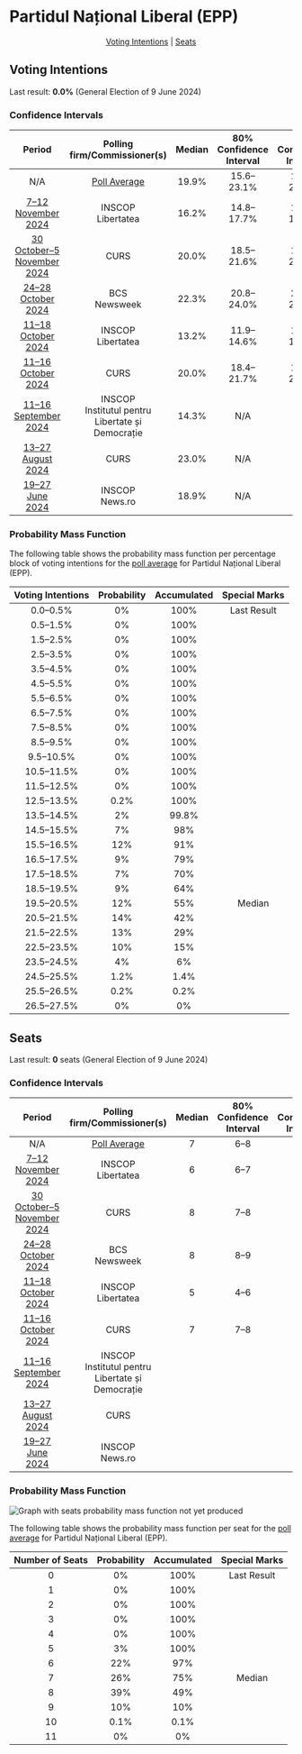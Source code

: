 # Partidul Național Liberal (EPP)

<p align="center"><a href="#voting-intentions">Voting Intentions</a> | <a href="#seats">Seats</a></p>

## Voting Intentions

Last result: **0.0%** (General Election of 9 June 2024)

### Confidence Intervals

| Period     | Polling firm/Commissioner(s) | Median | 80% Confidence Interval | 90% Confidence Interval | 95% Confidence Interval | 99% Confidence Interval |
|:----------:|:----------------:|:-----------:|:-----------------------:|:-----------------------:|:-----------------------:|:-----------------------:|
| N/A | [Poll Average](average.html) | 19.9% | 15.6–23.1% | 15.1–23.7% | 14.7–24.2% | 13.9–25.1% |
| [7–12 November 2024](2024-11-12-INSCOP.html) | INSCOP <br> Libertatea | 16.2% | 14.8–17.7% | 14.4–18.1% | 14.1–18.5% | 13.5–19.2% |
| [30 October–5 November 2024](2024-11-05-CURS.html) | CURS | 20.0% | 18.5–21.6% | 18.0–22.1% | 17.7–22.5% | 17.0–23.3% |
| [24–28 October 2024](2024-10-28-BCS.html) | BCS <br> Newsweek | 22.3% | 20.8–24.0% | 20.4–24.4% | 20.0–24.9% | 19.3–25.7% |
| [11–18 October 2024](2024-10-18-INSCOP.html) | INSCOP <br> Libertatea | 13.2% | 11.9–14.6% | 11.6–15.0% | 11.3–15.3% | 10.7–16.0% |
| [11–16 October 2024](2024-10-16-CURS.html) | CURS | 20.0% | 18.4–21.7% | 18.0–22.1% | 17.6–22.6% | 16.9–23.4% |
| [11–16 September 2024](2024-09-16-INSCOP.html) | INSCOP <br> Institutul pentru Libertate și Democrație | 14.3% | N/A | N/A | N/A | N/A |
| [13–27 August 2024](2024-08-27-CURS.html) | CURS | 23.0% | N/A | N/A | N/A | N/A |
| [19–27 June 2024](2024-06-27-INSCOP.html) | INSCOP <br> News.ro | 18.9% | N/A | N/A | N/A | N/A |

### Probability Mass Function

The following table shows the probability mass function per percentage block of voting intentions for the [poll average](average.html) for Partidul Național Liberal (EPP).

| Voting Intentions | Probability | Accumulated | Special Marks |
|:-----------------:|:-----------:|:-----------:|:-------------:|
| 0.0–0.5% | 0% | 100% | Last Result |
| 0.5–1.5% | 0% | 100% |  |
| 1.5–2.5% | 0% | 100% |  |
| 2.5–3.5% | 0% | 100% |  |
| 3.5–4.5% | 0% | 100% |  |
| 4.5–5.5% | 0% | 100% |  |
| 5.5–6.5% | 0% | 100% |  |
| 6.5–7.5% | 0% | 100% |  |
| 7.5–8.5% | 0% | 100% |  |
| 8.5–9.5% | 0% | 100% |  |
| 9.5–10.5% | 0% | 100% |  |
| 10.5–11.5% | 0% | 100% |  |
| 11.5–12.5% | 0% | 100% |  |
| 12.5–13.5% | 0.2% | 100% |  |
| 13.5–14.5% | 2% | 99.8% |  |
| 14.5–15.5% | 7% | 98% |  |
| 15.5–16.5% | 12% | 91% |  |
| 16.5–17.5% | 9% | 79% |  |
| 17.5–18.5% | 7% | 70% |  |
| 18.5–19.5% | 9% | 64% |  |
| 19.5–20.5% | 12% | 55% | Median |
| 20.5–21.5% | 14% | 42% |  |
| 21.5–22.5% | 13% | 29% |  |
| 22.5–23.5% | 10% | 15% |  |
| 23.5–24.5% | 4% | 6% |  |
| 24.5–25.5% | 1.2% | 1.4% |  |
| 25.5–26.5% | 0.2% | 0.2% |  |
| 26.5–27.5% | 0% | 0% |  |


## Seats

Last result: **0** seats (General Election of 9 June 2024)

### Confidence Intervals

| Period     | Polling firm/Commissioner(s) | Median | 80% Confidence Interval | 90% Confidence Interval | 95% Confidence Interval | 99% Confidence Interval |
|:----------:|:----------------:|:------:|:-----------------------:|:-----------------------:|:-----------------------:|:-----------------------:|
| N/A | [Poll Average](average.html) | 7 | 6–8 | 6–9 | 5–9 | 5–9 |
| [7–12 November 2024](2024-11-12-INSCOP.html) | INSCOP <br> Libertatea | 6 | 6–7 | 5–7 | 5–7 | 5–7 |
| [30 October–5 November 2024](2024-11-05-CURS.html) | CURS | 8 | 7–8 | 7–9 | 7–9 | 6–9 |
| [24–28 October 2024](2024-10-28-BCS.html) | BCS <br> Newsweek | 8 | 8–9 | 7–9 | 7–9 | 7–9 |
| [11–18 October 2024](2024-10-18-INSCOP.html) | INSCOP <br> Libertatea | 5 | 4–6 | 4–6 | 4–6 | 4–6 |
| [11–16 October 2024](2024-10-16-CURS.html) | CURS | 7 | 7–8 | 6–8 | 6–8 | 6–9 |
| [11–16 September 2024](2024-09-16-INSCOP.html) | INSCOP <br> Institutul pentru Libertate și Democrație |  |  |  |  |  |
| [13–27 August 2024](2024-08-27-CURS.html) | CURS |  |  |  |  |  |
| [19–27 June 2024](2024-06-27-INSCOP.html) | INSCOP <br> News.ro |  |  |  |  |  |

### Probability Mass Function

![Graph with seats probability mass function not yet produced](average-seats-pmf-partidulnaționalliberalepp.png "Seats Probability Mass Function")

The following table shows the probability mass function per seat for the [poll average](average.html) for Partidul Național Liberal (EPP).

| Number of Seats | Probability | Accumulated | Special Marks |
|:---------------:|:-----------:|:-----------:|:-------------:|
| 0 | 0% | 100% | Last Result |
| 1 | 0% | 100% |  |
| 2 | 0% | 100% |  |
| 3 | 0% | 100% |  |
| 4 | 0% | 100% |  |
| 5 | 3% | 100% |  |
| 6 | 22% | 97% |  |
| 7 | 26% | 75% | Median |
| 8 | 39% | 49% |  |
| 9 | 10% | 10% |  |
| 10 | 0.1% | 0.1% |  |
| 11 | 0% | 0% |  |


